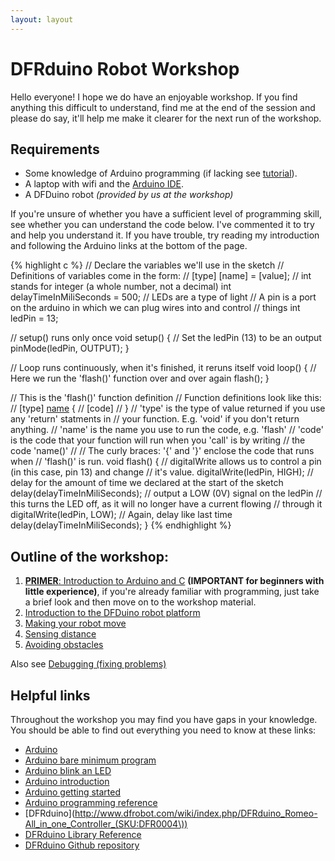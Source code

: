 ```yaml
---
layout: layout
---
```

# DFRduino Robot Workshop

Hello everyone! I hope we do have an enjoyable workshop. If you find anything
this difficult to understand, find me at the end of the session and please do
say, it'll help me make it clearer for the next run of the workshop.

## Requirements
* Some knowledge of Arduino programming (if lacking see [tutorial](intro.html)).
* A laptop with wifi and the [Arduino IDE](http://arduino.cc/en/Main/Software).
* A DFDuino robot *(provided by us at the workshop)*

If you're unsure of whether you have a sufficient level of programming skill,
see whether you can understand the code below. I've commented it to try and help
you understand it. If you have trouble, try reading my introduction and
following the Arduino links at the bottom of the page. 

{% highlight c %}
// Declare the variables we'll use in the sketch
// Definitions of variables come in the form:
// [type] [name] = [value];
// int stands for integer (a whole number, not a decimal)
int delayTimeInMiliSeconds = 500;
// LEDs are a type of light
// A pin is a port on the arduino in which we can plug wires into and control
// things
int ledPin = 13;

// setup() runs only once
void setup() {
    // Set the ledPin (13) to be an output
    pinMode(ledPin, OUTPUT);
}

// Loop runs continuously, when it's finished, it reruns itself
void loop() {
    // Here we run the 'flash()' function over and over again
    flash();
}

// This is the 'flash()' function definition
// Function definitions look like this:
// [type] [name]() {
//      [code]
// }
// 'type' is the type of value returned if you use any 'return' statments in
// your function. E.g. 'void' if you don't return anything.
// 'name' is the name you use to run the code, e.g. 'flash'
// 'code' is the code that your function will run when you 'call' is by writing
// the code 'name()'
//
// The curly braces: '{' and '}' enclose the code that runs when
// 'flash()' is run.
void flash() {
    // digitalWrite allows us to control a pin (in this case, pin 13) and change
    // it's value.
    digitalWrite(ledPin, HIGH);
    // delay for the amount of time we declared at the start of the sketch
    delay(delayTimeInMiliSeconds);
    // output a LOW (0V) signal on the ledPin
    // this turns the LED off, as it will no longer have a current flowing
    // through it
    digitalWrite(ledPin, LOW);
    // Again, delay like last time
    delay(delayTimeInMiliSeconds);
}
{% endhighlight %}

## Outline of the workshop:
1. [**PRIMER**: Introduction to Arduino and C](intro.html) **(IMPORTANT for beginners with little experience)**, if you're already familiar with programming, just
   take a brief look and then move on to the workshop material.
2. [Introduction to the DFDuino robot platform](intro-dfduino.html)
3. [Making your robot move](moving.html)
4. [Sensing distance](sensing.html)
5. [Avoiding obstacles](avoiding.html)

Also see [Debugging (fixing problems)](debugging.html)

## Helpful links
Throughout the workshop you may find you have gaps in your knowledge. You should
be able to find out everything you need to know at these links:

* [Arduino](http://www.arduino.cc/)
* [Arduino bare minimum program](http://arduino.cc/en/Tutorial/BareMinimum)
* [Arduino blink an LED](http://arduino.cc/en/Tutorial/Blink)
* [Arduino introduction](http://arduino.cc/en/Guide/Introduction) 
* [Arduino getting started](http://arduino.cc/en/Guide/HomePage)
* [Arduino programming reference](http://arduino.cc/en/Reference/HomePage)
* [DFRduino](http://www.dfrobot.com/wiki/index.php/DFRduino_Romeo-All_in_one_Controller_(SKU:DFR0004\))
* [DFRduino Library Reference](doc/classDFRduino.html)
* [DFRduino Github repository](http://github.com/willprice/DFRduino)
